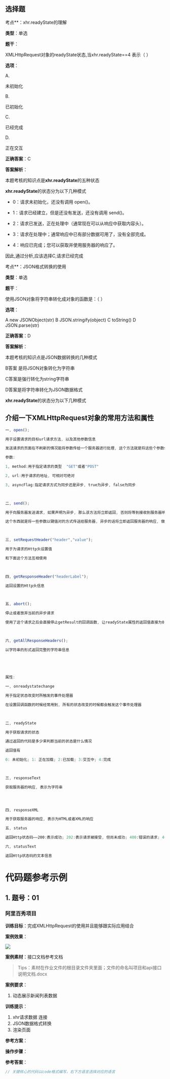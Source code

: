 ## 选择题

考点**：xhr.readyState的理解

**类型**：单选

**题干**：

XMLHttpRequest对象的readyState状态,当xhr.readyState==4 表示（  ）

**选项**：

A. 

未初始化

B. 

已初始化

C.

已经完成

D.

正在交互

**正确答案**：C

**答案解析**：

本题考核的知识点是**xhr.readyState**的五种状态

**xhr.readyState**的状态分为以下几种模式

- 0：请求未初始化，还没有调用 open()。

- 1：请求已经建立，但是还没有发送，还没有调用 send()。

- 2：请求已发送，正在处理中（通常现在可以从响应中获取内容头）。

- 3：请求在处理中；通常响应中已有部分数据可用了，没有全部完成。

- 4：响应已完成；您可以获取并使用服务器的响应了。

因此,通过分析,应该选择C,请求已经完成



考点**：JSON格式转换的使用

**类型**：单选

**题干**：

使用JSON对象将字符串转化成对象的函数是：（ ）

**选项**：

A new JSONObject(str)
B JSON.stringify(object)
C toString()
D JSON.parse(str)

**正确答案**：D

**答案解析**：

本题考核的知识点是JSON数据转换的几种模式

B答案 是将JSON对象转化为字符串

C答案是强行转化为string字符串

D答案是将字符串转化为JSON数据格式



**xhr.readyState**的状态分为以下几种模式



## 介绍一下XMLHttpRequest对象的常用方法和属性

```javascript
一, open();

用于设置请求的目标url请求方法, 以及其他参数信息

发送请求的页面在不刷新的情况能将参数传给一个服务器进行处理, 这个方法就是将这些个参数传送过去

参数:

1, method:用于指定请求的类型  "GET"或者"POST"

2, url:用于请求的地址, 可相对可绝对

3, asyncFlag:指定请求方式为同步还是异步, true为异步, false为同步

 

二, send();

用于向服务器发送请求, 如果声明为异步, 那么该方法将立即返回, 否则将等到接收到服务器响应为止

这个东西就是将一些参数以键值对的方式传送给服务器, 异步的话将立即返回服务器的响应, 做到不刷新页面进行数据处理就是用来发送参数的, GET方法下可以在url的后面写上参数的值, POST方法下只能在send()方法里面写上参数的键值对

 

三, setRequestHeader("header","value");

用于为请求的Http头设置值

和下面这个方法互相使用

 

四, getResponseHeader("headerLabel");

返回设置的Http头信息

 

五, abort();

停止或者放弃当前的异步请求

使用了这个请求之后会直接停止getResult的回调函数, 让readyState属性的返回值直接为0

 

六, getAllResponseHeaders();

以字符串的形式返回完整的字符串信息

 

 

属性:

一, onreadystatechange

用于指定状态改变时所触发的事件处理器

在设置回调函数的时候经常用到, 所有的状态改变的时候都会触发这个事件处理器

 

二, readyState

用于获取请求的状态

通过返回的代码是多少来判断当前的状态是什么情况

返回值有

0: 未初始化; 1: 正在加载; 2:已加载; 3:交互中; 4:完成

 

三, responseText

获取服务器的响应, 表示为字符串


 

四, responseXML

用于获取服务器的响应, 表示为HTML或者XML的响应

五, status

返回Http状态码——200:表示成功; 202:表示请求被接受, 但尚未成功; 400:错误的请求; 404:文件未找到; 500:内部服务器错误

六, statusText

返回Http状态码的文本信息
```





# 代码题参考示例

## 1. 题号：01

### 阿里百秀项目

**训练目标**：完成XMLHttpRequest的使用并且能够跟实际应用结合

**案例效果**：

![](代码题.png)

**案例素材**：接口文档参考文档

> Tips：素材在作业文件的根目录文件夹里面；文件的命名叫项目和api接口说明文档.docx

**案例要求**：

1. 动态展示新闻列表数据



**训练提示**：

1. xhr请求数据 连接
2. JSON数据格式转换
3. 渲染页面

**参考方案**：

**操作步骤**：



**参考答案**：

```javascript
// 关键核心的代码以code格式编写，右下方语言选择对应的语言
```

